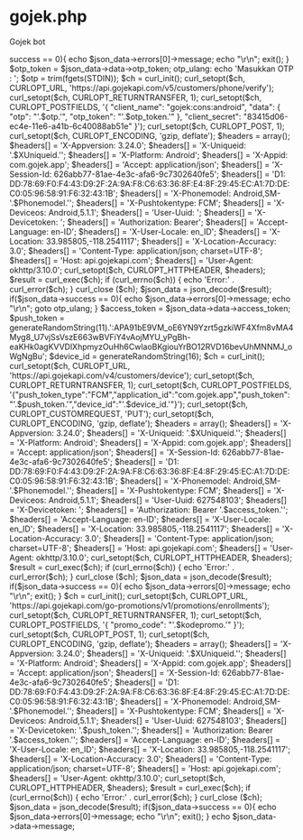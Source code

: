 # gojek.php
Gojek bot


<?php
function generateRandomString($length = 10) {
    $characters = '0123456789abcdefghijklmnopqrstuvwxyzABCDEFGHIJKLMNOPQRSTUVWXYZ';
    $charactersLength = strlen($characters);
    $randomString = '';
    for ($i = 0; $i < $length; $i++) {
        $randomString .= $characters[rand(0, $charactersLength - 1)];
    }
    return $randomString;
}
$kodepromo = "GOFOODMAKANMURAH";
$Phonemodel = generateRandomString(5);
$XUniqueid = generateRandomString(16);
echo '---------------------------------------------------';
echo "\r\n";
echo '# Copyright : @dandikhusnimubarok | @ilyasa48 | SGB-Team #';
echo "\r\n";
echo '---------------------------------------------------';
echo "\r\n";
echo 'Indonesia : 62822xxxxxxxx'; 
echo "\r\n";
echo 'US : 1509xxxxxxx'; 
echo "\r\n";
echo 'Masukkan Nomor HP dengan Kode Negara : '; 
$phone_number = trim(fgets(STDIN)); 
$ch = curl_init();
curl_setopt($ch, CURLOPT_URL, 'https://api.gojekapi.com/v5/customers');
curl_setopt($ch, CURLOPT_RETURNTRANSFER, 1);
curl_setopt($ch, CURLOPT_POSTFIELDS, '{
	"name": "Froid Code",
	"email": "'.generateRandomString(10).'@gmail.com",
	"phone": "+'.$phone_number.'",
	"signed_up_country": "ID"
}');
curl_setopt($ch, CURLOPT_POST, 1);
curl_setopt($ch, CURLOPT_ENCODING, 'gzip, deflate');
$headers = array();
$headers[] = 'X-Appversion: 3.24.0';
$headers[] = 'X-Uniqueid: '.$XUniqueid.'';
$headers[] = 'X-Platform: Android';
$headers[] = 'X-Appid: com.gojek.app';
$headers[] = 'Accept: application/json';
$headers[] = 'X-Session-Id: 626abb77-81ae-4e3c-afa6-9c7302640fe5';
$headers[] = 'D1: DD:78:69:F0:F4:43:D9:2F:2A:9A:F8:C6:63:36:8F:E4:8F:29:45:EC:A1:7D:DE:C0:05:96:58:91:F6:32:43:1B';
$headers[] = 'X-Phonemodel: Android,SM-'.$Phonemodel.'';
$headers[] = 'X-Pushtokentype: FCM';
$headers[] = 'X-Deviceos: Android,5.1.1';
$headers[] = 'User-Uuid: ';
$headers[] = 'X-Devicetoken: ';
$headers[] = 'Authorization: Bearer';
$headers[] = 'Accept-Language: en-ID';
$headers[] = 'X-User-Locale: en_ID';
$headers[] = 'X-Location: 33.985805,-118.2541117';
$headers[] = 'X-Location-Accuracy: 3.0';
$headers[] = 'Content-Type: application/json; charset=UTF-8';
$headers[] = 'Host: api.gojekapi.com';
$headers[] = 'User-Agent: okhttp/3.10.0';
curl_setopt($ch, CURLOPT_HTTPHEADER, $headers);
$result = curl_exec($ch);
if (curl_errno($ch)) {
    echo 'Error:' . curl_error($ch);
}
curl_close ($ch);
$json_data = json_decode($result);
if($json_data->success == 0){
	echo $json_data->errors[0]->message;
	echo "\r\n";
	exit();
}
$otp_token = $json_data->data->otp_token;
otp_ulang:
echo 'Masukkan OTP : '; 
$otp = trim(fgets(STDIN)); 
$ch = curl_init();
curl_setopt($ch, CURLOPT_URL, 'https://api.gojekapi.com/v5/customers/phone/verify');
curl_setopt($ch, CURLOPT_RETURNTRANSFER, 1);
curl_setopt($ch, CURLOPT_POSTFIELDS, '{
	"client_name": "gojek:cons:android",
	"data": {
		"otp": "'.$otp.'",
		"otp_token": "'.$otp_token.'"
	},
	"client_secret": "83415d06-ec4e-11e6-a41b-6c40088ab51e"
}');
curl_setopt($ch, CURLOPT_POST, 1);
curl_setopt($ch, CURLOPT_ENCODING, 'gzip, deflate');
$headers = array();
$headers[] = 'X-Appversion: 3.24.0';
$headers[] = 'X-Uniqueid: '.$XUniqueid.'';
$headers[] = 'X-Platform: Android';
$headers[] = 'X-Appid: com.gojek.app';
$headers[] = 'Accept: application/json';
$headers[] = 'X-Session-Id: 626abb77-81ae-4e3c-afa6-9c7302640fe5';
$headers[] = 'D1: DD:78:69:F0:F4:43:D9:2F:2A:9A:F8:C6:63:36:8F:E4:8F:29:45:EC:A1:7D:DE:C0:05:96:58:91:F6:32:43:1B';
$headers[] = 'X-Phonemodel: Android,SM-'.$Phonemodel.'';
$headers[] = 'X-Pushtokentype: FCM';
$headers[] = 'X-Deviceos: Android,5.1.1';
$headers[] = 'User-Uuid: ';
$headers[] = 'X-Devicetoken: ';
$headers[] = 'Authorization: Bearer';
$headers[] = 'Accept-Language: en-ID';
$headers[] = 'X-User-Locale: en_ID';
$headers[] = 'X-Location: 33.985805,-118.2541117';
$headers[] = 'X-Location-Accuracy: 3.0';
$headers[] = 'Content-Type: application/json; charset=UTF-8';
$headers[] = 'Host: api.gojekapi.com';
$headers[] = 'User-Agent: okhttp/3.10.0';
curl_setopt($ch, CURLOPT_HTTPHEADER, $headers);
$result = curl_exec($ch);
if (curl_errno($ch)) {
    echo 'Error:' . curl_error($ch);
}
curl_close ($ch);
$json_data = json_decode($result);
if($json_data->success == 0){
	echo $json_data->errors[0]->message;
	echo "\r\n";
	goto otp_ulang;
}
$access_token = $json_data->data->access_token;
$push_token = generateRandomString(11).':APA91bE9VM_oE6YN9Yzrt5gzkiWF4Xfm8vMA4Myg8_U7vjSsVszE663wBVFiY4vAojMYU_yPgBh-eaKHk0agKVVDlXhpmyzOuHh6CwlaoBKgiouYrBO12RVD16bevUhMNNMJ_oWgNgBu';
$device_id = generateRandomString(16);
$ch = curl_init();
curl_setopt($ch, CURLOPT_URL, 'https://api.gojekapi.com/v4/customers/device');
curl_setopt($ch, CURLOPT_RETURNTRANSFER, 1);
curl_setopt($ch, CURLOPT_POSTFIELDS, '{"push_token_type":"FCM","application_id":"com.gojek.app","push_token":"'.$push_token.'","device_id":"'.$device_id.'"}');
curl_setopt($ch, CURLOPT_CUSTOMREQUEST, 'PUT');
curl_setopt($ch, CURLOPT_ENCODING, 'gzip, deflate');
$headers = array();
$headers[] = 'X-Appversion: 3.24.0';
$headers[] = 'X-Uniqueid: '.$XUniqueid.'';
$headers[] = 'X-Platform: Android';
$headers[] = 'X-Appid: com.gojek.app';
$headers[] = 'Accept: application/json';
$headers[] = 'X-Session-Id: 626abb77-81ae-4e3c-afa6-9c7302640fe5';
$headers[] = 'D1: DD:78:69:F0:F4:43:D9:2F:2A:9A:F8:C6:63:36:8F:E4:8F:29:45:EC:A1:7D:DE:C0:05:96:58:91:F6:32:43:1B';
$headers[] = 'X-Phonemodel: Android,SM-'.$Phonemodel.'';
$headers[] = 'X-Pushtokentype: FCM';
$headers[] = 'X-Deviceos: Android,5.1.1';
$headers[] = 'User-Uuid: 627548103';
$headers[] = 'X-Devicetoken: ';
$headers[] = 'Authorization: Bearer '.$access_token.'';
$headers[] = 'Accept-Language: en-ID';
$headers[] = 'X-User-Locale: en_ID';
$headers[] = 'X-Location: 33.985805,-118.2541117';
$headers[] = 'X-Location-Accuracy: 3.0';
$headers[] = 'Content-Type: application/json; charset=UTF-8';
$headers[] = 'Host: api.gojekapi.com';
$headers[] = 'User-Agent: okhttp/3.10.0';
curl_setopt($ch, CURLOPT_HTTPHEADER, $headers);
$result = curl_exec($ch);
if (curl_errno($ch)) {
    echo 'Error:' . curl_error($ch);
}
curl_close ($ch);
$json_data = json_decode($result);
if($json_data->success == 0){
	echo $json_data->errors[0]->message;
	echo "\r\n";
	exit();
}
$ch = curl_init();
curl_setopt($ch, CURLOPT_URL, 'https://api.gojekapi.com/go-promotions/v1/promotions/enrollments');
curl_setopt($ch, CURLOPT_RETURNTRANSFER, 1);
curl_setopt($ch, CURLOPT_POSTFIELDS, '{
	"promo_code": "'.$kodepromo.'"
}');
curl_setopt($ch, CURLOPT_POST, 1);
curl_setopt($ch, CURLOPT_ENCODING, 'gzip, deflate');
$headers = array();
$headers[] = 'X-Appversion: 3.24.0';
$headers[] = 'X-Uniqueid: '.$XUniqueid.'';
$headers[] = 'X-Platform: Android';
$headers[] = 'X-Appid: com.gojek.app';
$headers[] = 'Accept: application/json';
$headers[] = 'X-Session-Id: 626abb77-81ae-4e3c-afa6-9c7302640fe5';
$headers[] = 'D1: DD:78:69:F0:F4:43:D9:2F:2A:9A:F8:C6:63:36:8F:E4:8F:29:45:EC:A1:7D:DE:C0:05:96:58:91:F6:32:43:1B';
$headers[] = 'X-Phonemodel: Android,SM-'.$Phonemodel.'';
$headers[] = 'X-Pushtokentype: FCM';
$headers[] = 'X-Deviceos: Android,5.1.1';
$headers[] = 'User-Uuid: 627548103';
$headers[] = 'X-Devicetoken: '.$push_token.'';
$headers[] = 'Authorization: Bearer '.$access_token.'';
$headers[] = 'Accept-Language: en-ID';
$headers[] = 'X-User-Locale: en_ID';
$headers[] = 'X-Location: 33.985805,-118.2541117';
$headers[] = 'X-Location-Accuracy: 3.0';
$headers[] = 'Content-Type: application/json; charset=UTF-8';
$headers[] = 'Host: api.gojekapi.com';
$headers[] = 'User-Agent: okhttp/3.10.0';
curl_setopt($ch, CURLOPT_HTTPHEADER, $headers);
$result = curl_exec($ch);
if (curl_errno($ch)) {
    echo 'Error:' . curl_error($ch);
}
curl_close ($ch);
$json_data = json_decode($result);
if($json_data->success == 0){
	echo $json_data->errors[0]->message;
	echo "\r\n";
	exit();
}
echo $json_data->data->message;
